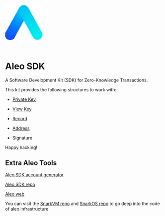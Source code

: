 <img src="./public/aleo.svg" alt="drawing" width="120" style="padding-bottom: 5%"/>

# Aleo SDK

A Software Development Kit (SDK) for Zero-Knowledge Transactions.

This kit provides the following structures to work with:

- [Private Key](https://developer.aleo.org/concepts/accounts#account-private-key)

- [View Key](https://developer.aleo.org/concepts/accounts#account-view-key)
  
- [Record](https://developer.aleo.org/concepts/records)
  
- [Address](https://developer.aleo.org/concepts/accounts#account-address)

- Signature 

Happy hacking!

## Extra Aleo Tools 

[Aleo SDK account generator](https://aleohq.github.io/aleo/)

[Aleo SDK repo](https://github.com/AleoHQ/aleo)

[Aleo web](https://www.aleo.org/)

You can visit the [SnarkVM repo](https://github.com/AleoHQ/snarkVM) and [SnarkOS repo](https://github.com/AleoHQ/snarkOS) to go deep into the code of aleo infrastructure

